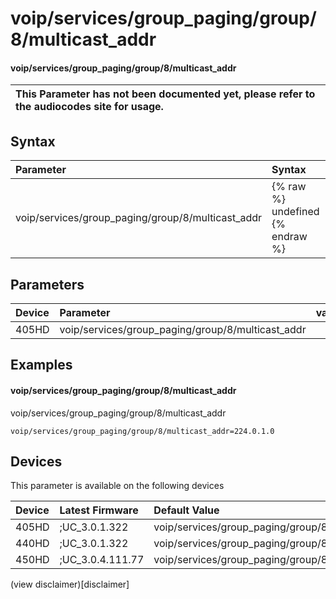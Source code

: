 ﻿---
description: voip/services/group_paging/group/8/multicast_addr
search:
    keywords: ['voip','services','group_paging','group','8','multicast_addr']
---

# voip/services/group_paging/group/8/multicast_addr

#### voip/services/group_paging/group/8/multicast_addr


| This Parameter has not been documented yet, please refer to the audiocodes site for usage.  |
| :--- |

## Syntax
| Parameter | Syntax |
| :--- | :--- |
|voip/services/group_paging/group/8/multicast_addr | {% raw %} undefined {% endraw %} |

## Parameters
|Device|Parameter|value|Description|
|:---|:---|:---|:---|
| 405HD | voip/services/group_paging/group/8/multicast_addr |  |  |

## Examples
#### voip/services/group_paging/group/8/multicast_addr

voip/services/group_paging/group/8/multicast_addr

```
voip/services/group_paging/group/8/multicast_addr=224.0.1.0
```

## Devices
This parameter is available on the following devices

| Device | Latest Firmware | Default Value |
|:---|:---|:---|
| 405HD | ;UC_3.0.1.322 | voip/services/group_paging/group/8/multicast_addr=224.0.1.0 
| 440HD | ;UC_3.0.1.322 | voip/services/group_paging/group/8/multicast_addr=224.0.1.0 
| 450HD | ;UC_3.0.4.111.77 | voip/services/group_paging/group/8/multicast_addr=224.0.1.0 

(view disclaimer)[disclaimer]
